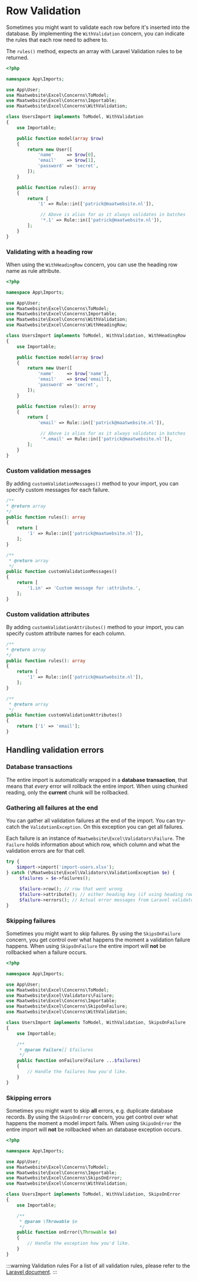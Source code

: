 # Row Validation

Sometimes you might want to validate each row before it's inserted into the database. 
By implementing the `WithValidation` concern, you can indicate the rules that each row need to adhere to.

The `rules()` method, expects an array with Laravel Validation rules to be returned. 

```php
<?php

namespace App\Imports;

use App\User;
use Maatwebsite\Excel\Concerns\ToModel;
use Maatwebsite\Excel\Concerns\Importable;
use Maatwebsite\Excel\Concerns\WithValidation;

class UsersImport implements ToModel, WithValidation
{
    use Importable;

    public function model(array $row)
    {
        return new User([
            'name'     => $row[0],
            'email'    => $row[1],
            'password' => 'secret',
        ]);
    }

    public function rules(): array
    {
        return [
            '1' => Rule::in(['patrick@maatwebsite.nl']),

             // Above is alias for as it always validates in batches
             '*.1' => Rule::in(['patrick@maatwebsite.nl']),
        ];
    }
}
```

### Validating with a heading row

When using the `WithHeadingRow` concern, you can use the heading row name as rule attribute.

```php
<?php

namespace App\Imports;

use App\User;
use Maatwebsite\Excel\Concerns\ToModel;
use Maatwebsite\Excel\Concerns\Importable;
use Maatwebsite\Excel\Concerns\WithValidation;
use Maatwebsite\Excel\Concerns\WithHeadingRow;

class UsersImport implements ToModel, WithValidation, WithHeadingRow
{
    use Importable;

    public function model(array $row)
    {
        return new User([
            'name'     => $row['name'],
            'email'    => $row['email'],
            'password' => 'secret',
        ]);
    }

    public function rules(): array
    {
        return [
            'email' => Rule::in(['patrick@maatwebsite.nl']),

             // Above is alias for as it always validates in batches
             '*.email' => Rule::in(['patrick@maatwebsite.nl']),
        ];
    }
}
```

### Custom validation messages

By adding `customValidationMessages()` method to your import, you can specify custom messages for each failure.


```php
/**
* @return array
*/
public function rules(): array
{
    return [
        '1' => Rule::in(['patrick@maatwebsite.nl']),
    ];
}

/**
 * @return array
 */
public function customValidationMessages()
{
    return [
        '1.in' => 'Custom message for :attribute.',
    ];
}
```

### Custom validation attributes

By adding `customValidationAttributes()` method to your import, you can specify custom attribute names for each column.

```php
/**
* @return array
*/
public function rules(): array
{
    return [
        '1' => Rule::in(['patrick@maatwebsite.nl']),
    ];
}

/**
 * @return array
 */
public function customValidationAttributes()
{
    return ['1' => 'email'];
}
```

## Handling validation errors

### Database transactions

The entire import is automatically wrapped in a **database transaction**, that means that *every* error will rollback the entire import. When using chunked reading, only the **current** chunk will be rollbacked.

### Gathering all failures at the end

You can gather all validation failures at the end of the import. You can try-catch the `ValidationException`. On this exception you can get all failures.

Each failure is an instance of `Maatwebsite\Excel\Validators\Failure`. The `Failure` holds information about which row, which column and what the validation errors are for that cell.

```php
try {
    $import->import('import-users.xlsx');
} catch (\Maatwebsite\Excel\Validators\ValidationException $e) {
     $failures = $e->failures();
     
     $failure->row(); // row that went wrong
     $failure->attribute(); // either heading key (if using heading row concern) or column index
     $failure->errors(); // Actual error messages from Laravel validator  
}
```

### Skipping failures

Sometimes you might want to skip failures. By using the `SkipsOnFailure` concern, you get control over what happens the moment a validation failure happens. 
When using `SkipsOnFailure` the entire import will **not** be rollbacked when a failure occurs.

```php
<?php

namespace App\Imports;

use App\User;
use Maatwebsite\Excel\Concerns\ToModel;
use Maatwebsite\Excel\Validators\Failure;
use Maatwebsite\Excel\Concerns\Importable;
use Maatwebsite\Excel\Concerns\SkipsOnFailure;
use Maatwebsite\Excel\Concerns\WithValidation;

class UsersImport implements ToModel, WithValidation, SkipsOnFailure
{
    use Importable;

    /**
     * @param Failure[] $failures
     */
    public function onFailure(Failure ...$failures)
    {
        // Handle the failures how you'd like.
    }
}
```

### Skipping errors

Sometimes you might want to skip **all** errors, e.g. duplicate database records. By using the `SkipsOnError` concern, you get control over what happens the moment a model import fails. 
When using `SkipsOnError` the entire import will **not** be rollbacked when an database exception occurs.

```php
<?php

namespace App\Imports;

use App\User;
use Maatwebsite\Excel\Concerns\ToModel;
use Maatwebsite\Excel\Concerns\Importable;
use Maatwebsite\Excel\Concerns\SkipsOnError;
use Maatwebsite\Excel\Concerns\WithValidation;

class UsersImport implements ToModel, WithValidation, SkipsOnError
{
    use Importable;

    /**
     * @param \Throwable $e
     */
    public function onError(\Throwable $e)
    {
        // Handle the exception how you'd like.
    }
}
```

:::warning Validation rules
For a list of all validation rules, please refer to the [Laravel document](https://laravel.com/docs/validation#available-validation-rules).
:::